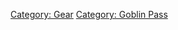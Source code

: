 [Category: Gear](Category:_Gear "wikilink") [Category: Goblin
Pass](Category:_Goblin_Pass "wikilink")
